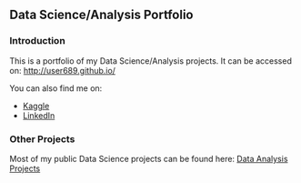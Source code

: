 ## Data Science/Analysis Portfolio

### Introduction

This is a portfolio of my Data Science/Analysis projects. It can be accessed on: http://user689.github.io/

You can also find me on:

- [Kaggle](https://www.kaggle.com/mohammadtraboulsi)
- [LinkedIn](https://www.linkedin.com/in/mohammad-traboulsi-22a14a12b/)

### Other Projects

Most of my public Data Science projects can be found here: [Data Analysis Projects](https://github.com/user689/Data-Analysis-Projects)

